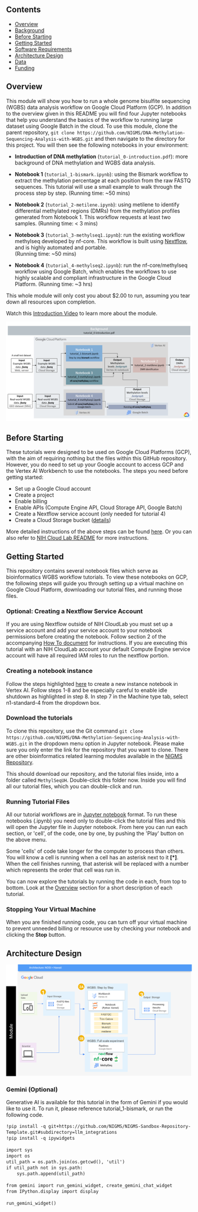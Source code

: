 ## **Contents**

+ [Overview](#overview)
+ [Background](#background)
+ [Before Starting](#before-starting)
+ [Getting Started](#getting-started)
+ [Software Requirements](#software-requirements)
+ [Architecture Design](#architecture-design)
+ [Data](#data)
+ [Funding](#funding)

## **Overview**

This module will show you how to run a whole genome bisulfite sequencing (WGBS) data analysis workflow on Google Cloud Platform (GCP). In addition to the overview given in this README you will find four Jupyter notebooks that help you understand the basics of the workflow to running large dataset using Google Batch in the cloud. To use this module, clone the parent repository, `git clone https://github.com/NIGMS/DNA-Methylation-Sequencing-Analysis-with-WGBS.git` and then navigate to the directory for this project. You will then see the following notebooks in your environment:

- **Introduction of DNA methylation** (`tutorial_0-introduction.pdf`): more background of DNA methylation and WGBS data analysis.

- **Notebook 1**  (`tutorial_1-bismark.ipynb`): using the Bismark workflow to extract the methylation percentage at each position from the raw FASTQ sequences. This tutorial will use a small example to walk through the process step by step.
(Running time: ~50 mins)
- **Notebook 2** (`tutorial_2-metilene.ipynb`): using metilene to identify differential methylated regions (DMRs) from the methylation profiles generated from Notebook 1. This workflow requests at least two samples.
(Running time: < 3 mins)
- **Notebook 3** (`tutorial_3-methylseq1.ipynb`): run the existing workflow methylseq developed by nf-core. This workflow is built using [Nextflow](https://www.nextflow.io/docs/latest/index.html), and is highly automated and portable.  
(Running time: ~50 mins)
- **Notebook 4** (`tutorial_4-methylseq2.ipynb`): run  the nf-core/methylseq workflow using Google Batch, which enables the workflows to use highly scalable and compliant infrastructure in the Google Cloud Platform.
(Running time: ~3 hrs)

This whole module will only cost you about $2.00 to run, assuming you tear down all resources upon completion.

Watch this [Introduction Video](https://youtu.be/S3ZIhO8k4ag) to learn more about the module.

![workflow diagram](images/Workflow_diagram_2.png)

## **Before Starting**
These tutorials were designed to be used on Google Cloud Platforms (GCP), with the aim of requiring nothing but the files within this GitHub repository. However, you do need to set up your Google account to access GCP and the Vertex AI Workbench to use the notebooks. The steps you need before getting started:
- Set up a Google Cloud account
- Create a project
- Enable billing
- Enable APIs (Compute Engine API, Cloud Storage API, Google Batch)
- Create a Nextflow service account (only needed for tutorial 4)
- Create a Cloud Storage bucket ([details](https://cloud.google.com/storage/docs/creating-buckets))

More detailed instructions of the above steps can be found [here](docs/Before_beginning.md). Or you can also refer to [NIH Cloud Lab README](https://github.com/STRIDES/NIHCloudLabGCP) for more instructions.

## **Getting Started**

This repository contains several notebook files which serve as bioinformatics WGBS workflow tutorials. To view these notebooks on GCP, the following steps will guide you through setting up a virtual machine on Google Cloud Platform, downloading our tutorial files, and running those files.

### Optional: Creating a Nextflow Service Account
If you are using Nextflow outside of NIH CloudLab you must set up a service account and add your service account to your notebook permissions before creating the notebook. Follow section 2 of the accompanying [How To document](https://github.com/NIGMS/NIGMS-Sandbox/blob/main/docs/HowToCreateNextflowServiceAccount.md) for instructions. If you are executing this tutorial with an NIH CloudLab account your default Compute Engine service account will have all required IAM roles to run the nextflow portion.

### Creating a notebook instance 

Follow the steps highlighted [here](https://github.com/NIGMS/NIGMS-Sandbox/blob/main/docs/HowToCreateVertexAINotebooks.md) to create a new instance notebook in Vertex AI. Follow steps 1-8 and be especially careful to enable idle shutdown as highlighted in step 8. In step 7 in the Machine type tab, select n1-standard-4 from the dropdown box.

### Download the tutorials

To clone this repository, use the Git command `git clone https://github.com/NIGMS/DNA-Methylation-Sequencing-Analysis-with-WGBS.git` in the dropdown menu option in Jupyter notebook. Please make sure you only enter the link for the repository that you want to clone. There are other bioinformatics related learning modules available in the [NIGMS Repository](https://github.com/NIGMS).

This should download our repository, and the tutorial files inside, into a folder called `MethylSeqUH`. Double-click this folder now. Inside you will find all our tutorial files, which you can double-click and run.

### Running Tutorial Files

All our tutorial workflows are in [Jupyter notebook](https://docs.jupyter.org/en/latest/ "Juypter notebook documentation") format. To run these notebooks (.ipynb) you need only to double-click the tutorial files and this will open the Jupyter file in Jupyter notebook. From here you can run each section, or 'cell', of the code, one by one, by pushing the 'Play' button on the above menu.

Some 'cells' of code take longer for the computer to process than others. You will know a cell is running when a cell has an asterisk next to it **[*]**. When the cell finishes running, that asterisk will be replaced with a number which represents the order that cell was run in.

You can now explore the tutorials by running the code in each, from top to bottom. Look at the [Overview](#overview) section for a short description of each tutorial.

### Stopping Your Virtual Machine

When you are finished running code, you can turn off your virtual machine to prevent unneeded billing or resource use by checking your notebook and clicking the **Stop** button.

## **Architecture Design**

![technical infrastructure diagram](images/0_architecture_design.png)

### Gemini (Optional)

Generative AI is available for this tutorial in the form of Gemini if you would like to use it. To run it, please reference tutorial_1-bismark, or run the following code. 

```!pip install -q google-generativeai google-cloud-secret-manager
!pip install -q git+https://github.com/NIGMS/NIGMS-Sandbox-Repository-Template.git#subdirectory=llm_integrations
!pip install -q ipywidgets

import sys
import os
util_path = os.path.join(os.getcwd(), 'util')
if util_path not in sys.path:
    sys.path.append(util_path)

from gemini import run_gemini_widget, create_gemini_chat_widget 
from IPython.display import display

run_gemini_widget()
